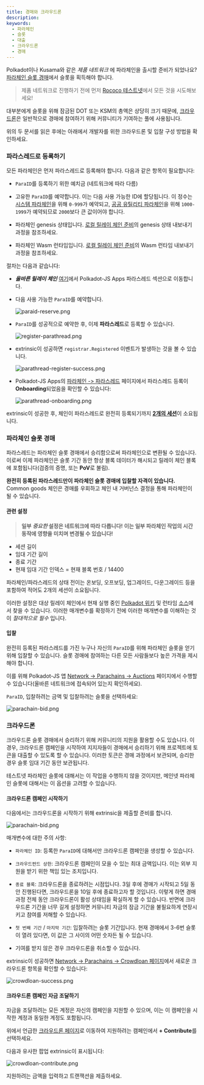 ```yaml
---
title: 경매와 크라우드론
description:
keywords:
  - 파라체인
  - 슬롯
  - 대출
  - 크라우드론
  - 경매
---
```


Polkadot이나 Kusama와 같은 _제품 네트워크_ 에 파라체인을 출시할 준비가 되었나요?
[파라체인 슬롯 경매](https://wiki.polkadot.network/docs/learn-auction)에서 슬롯을 획득해야 합니다.

> 제품 네트워크로 진행하기 전에 먼저 [Rococo 테스트넷](/tutorials/build-a-parachain/acquire-a-testnet-slot/)에서 모든 것을 시도해보세요!

대부분에게 슬롯을 위해 잠금된 DOT 또는 KSM의 총액은 상당히 크기 때문에, [크라우드론](https://wiki.polkadot.network/docs/learn-crowdloans)은 일반적으로 경매에 참여하기 위해 커뮤니티가 기여하는 풀에 사용됩니다.

위의 두 문서를 읽은 후에는 아래에서 개발자를 위한 크라우드론 및 입찰 구성 방법을 확인하세요.

### 파라스레드로 등록하기

모든 파라체인은 먼저 파라스레드로 등록해야 합니다.
다음과 같은 항목이 필요합니다:

- `ParaID`를 등록하기 위한 예치금 (네트워크에 따라 다름)

- 고유한 `ParaID`를 예약합니다. 이는 다음 사용 가능한 ID에 할당됩니다.
  이 정수는 [시스템 파라체인](https://wiki.polkadot.network/docs/learn-common-goods#system-level-chains)을 위해 `0-999`가 예약되고, [공공 유틸리티 파라체인](https://wiki.polkadot.network/docs/learn-common-goods#public-utility-chains)을 위해 `1000-1999`가 예약되므로 `2000`보다 큰 값이어야 합니다.

- 파라체인 genesis 상태입니다.
  [로컬 릴레이 체인 준비](/tutorials/build-a-parachain/prepare-a-local-relay-chain/)의 genesis 상태 내보내기 과정을 참조하세요.

- 파라체인 Wasm 런타임입니다.
  [로컬 릴레이 체인 준비](/tutorials/build-a-parachain/prepare-a-local-relay-chain/)의 Wasm 런타임 내보내기 과정을 참조하세요.

절차는 다음과 같습니다:

- **_올바른 릴레이 체인_** [여기](https://polkadot.js.org/apps/#/parachains/parathreads)에서 Polkadot-JS Apps 파라스레드 섹션으로 이동합니다.

- 다음 사용 가능한 `ParaID`를 예약합니다.

  ![paraid-reserve.png](/media/images/docs/tutorials/parachains/paraid-reserve.png)

- `ParaID`를 성공적으로 예약한 후, 이제 **파라스레드**로 등록할 수 있습니다.

  ![register-parathread.png](/media/images/docs/tutorials/parachains/register-parathread.png)

- extrinsic이 성공하면 `registrar.Registered` 이벤트가 발생하는 것을 볼 수 있습니다.

  ![parathread-register-success.png](/media/images/docs/tutorials/parachains/parathread-register-success.png)

- Polkadot-JS Apps의 [파라체인 -> 파라스레드](https://polkadot.js.org/apps/#/parachains/parathreads) 페이지에서 파라스레드 등록이 **Onboarding**되었음을 확인할 수 있습니다:

  ![parathread-onboarding.png](/media/images/docs/tutorials/parachains/parathread-onboarding.png)

extrinsic이 성공한 후, 체인이 파라스레드로 완전히 등록되기까지 [**2개의 세션**](#relevant-settings)이 소요됩니다.

### 파라체인 슬롯 경매

파라스레드는 파라체인 슬롯 경매에서 승리함으로써 파라체인으로 변환될 수 있습니다.
이로써 이제 파라체인은 슬롯 기간 동안 항상 블록 데이터가 해시되고 릴레이 체인 블록에 포함됩니다(검증의 증명, 또는 **PoV**로 불림).

**완전히 등록된 파라스레드만이 파라체인 슬롯 경매에 입찰할 자격이 있습니다.**
Common goods 체인은 경매를 우회하고 체인 내 거버넌스 결정을 통해 파라체인이 될 수 있습니다.

#### 관련 설정

> **일부 _중요한_ 설정은 네트워크에 따라 다릅니다! 이는 일부 파라체인 작업의 시간 동작에 영향을 미치며 변경될 수 있습니다!**

- 세션 길이
- 임대 기간 길이
- 종료 기간
- 현재 임대 기간 인덱스 = 현재 블록 번호 / 14400

파라체인/파라스레드의 상태 전이는 온보딩, 오프보딩, 업그레이드, 다운그레이드 등을 포함하여 적어도 2개의 세션이 소요됩니다.

이러한 설정은 대상 릴레이 체인에서 현재 실행 중인 [Polkadot 위키](https://wiki.polkadot.network/docs/learn-crowdloans#starting-a-crowdloan-campaign) 및 런타임 [소스](https://github.com/paritytech/polkadot-sdk/tree/master/polkadot/runtime)에서 찾을 수 있습니다.
이러한 매개변수를 확정하기 전에 이러한 매개변수를 이해하는 것이 _절대적으로 필수_ 입니다.

#### 입찰

완전히 등록된 파라스레드를 가진 누구나 자신의 `ParaID`를 위해 파라체인 슬롯을 얻기 위해 입찰할 수 있습니다.
슬롯 경매에 참여하는 다른 모든 사람들보다 높은 가격을 제시해야 합니다.

이를 위해 Polkadot-JS 앱 [Network -> Parachains -> Auctions](https://polkadot.js.org/apps/#/parachains/auctions) 페이지에서 수행할 수 있습니다(올바른 네트워크에 접속되어 있는지 확인하세요).

`ParaID`, 입찰하려는 금액 및 입찰하려는 슬롯을 선택하세요:

![parachain-bid.png](/media/images/docs/tutorials/parachains/parachain-bid.png)

### 크라우드론

크라우드론 슬롯 경매에서 승리하기 위해 커뮤니티의 지원을 활용할 수도 있습니다.
이 경우, 크라우드론 캠페인을 시작하여 지지자들이 경매에서 승리하기 위해 프로젝트에 토큰을 대출할 수 있도록 할 수 있습니다.
이러한 토큰은 경매 과정에서 보관되며, 승리한 경우 슬롯 임대 기간 동안 보관됩니다.

테스트넷 파라체인 슬롯에 대해서는 이 작업을 수행하지 않을 것이지만, 메인넷 파라체인 슬롯에 대해서는 이 옵션을 고려할 수 있습니다.

#### 크라우드론 캠페인 시작하기

다음에서는 크라우드론을 시작하기 위해 extrinsic을 제출할 준비를 합니다.

![parachain-bid.png](/media/images/docs/tutorials/parachains/parachain-crowdloan.png)

매개변수에 대한 주의 사항:

- `파라체인 ID`: 등록한 `ParaID`에 대해서만 크라우드론 캠페인을 생성할 수 있습니다.

- `크라우드펀드 상한`: 크라우드론 캠페인이 모을 수 있는 최대 금액입니다.
  이는 외부 지원을 받기 위한 책임 있는 조치입니다.

- `종료 블록`: 크라우드론을 종료하려는 시점입니다.
  3일 후에 경매가 시작되고 5일 동안 진행된다면, 크라우드론을 10일 후에 종료하고자 할 것입니다. 이렇게 하면 경매 과정 전체 동안 크라우드론이 활성 상태임을 확실하게 할 수 있습니다.
  반면에 크라우드론 기간을 너무 길게 설정하면 커뮤니티 자금의 잠금 기간을 불필요하게 연장시키고 참여를 저해할 수 있습니다.

- `첫 번째 기간` / `마지막 기간`: 입찰하려는 슬롯 기간입니다.
  현재 경매에서 3-6번 슬롯이 열려 있다면, 이 값은 그 사이의 어떤 숫자든 될 수 있습니다.

- 기여를 받지 않은 경우 크라우드론을 취소할 수 있습니다.

extrinsic이 성공하면 [Network -> Parachains -> Crowdloan 페이지](https://polkadot.js.org/apps/#/parachains/crowdloan)에서 새로운 크라우드론 항목을 확인할 수 있습니다:

![crowdloan-success.png](/media/images/docs/tutorials/parachains/crowdloan-success.png)

#### 크라우드론 캠페인 자금 조달하기

자금을 조달하려는 모든 계정은 자신의 캠페인을 지원할 수 있으며, 이는 이 캠페인을 시작한 계정과 동일한 계정도 포함됩니다.

위에서 언급한 [크라우드론 페이지](https://polkadot.js.org/apps/#/parachains/crowdloan)로 이동하여 지원하려는 캠페인에서 **+ Contribute**를 선택하세요.

다음과 유사한 팝업 extrinsic이 표시됩니다:

![crowdloan-contribute.png](/media/images/docs/tutorials/parachains/crowdloan-contribute.png)

지원하려는 금액을 입력하고 트랜잭션을 제출하세요.